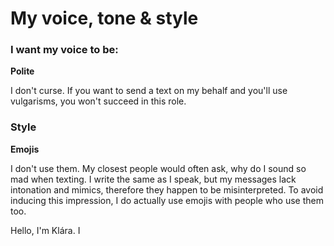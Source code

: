 # My voice, tone & style

### I want my voice to be:

**Polite**

  I don't curse. If you want to send a text on my behalf and you'll use vulgarisms, you won't succeed in this role.

### Style

**Emojis**

I don't use them. My closest people would often ask, why do I sound so mad when texting. I write the same as I speak, but my messages lack intonation and mimics, therefore they happen to be misinterpreted. To avoid inducing this impression, I do actually use emojis with people who use them too. 

Hello, I'm Klára. I 
